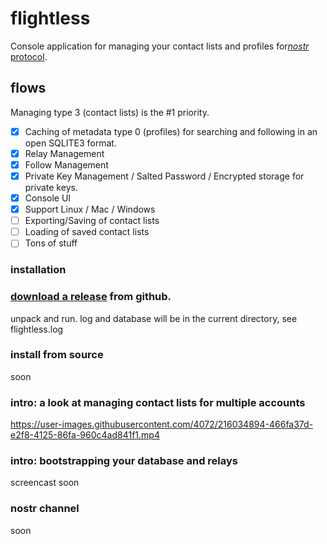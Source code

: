 



flightless
====

Console application for managing your contact lists and profiles for[*nostr* protocol](https://github.com/nostr-protocol).

## flows

Managing type 3 (contact lists) is the #1 priority.  

- [x] Caching of metadata type 0 (profiles) for searching and following in an open SQLITE3 format.
- [x] Relay Management
- [x] Follow Management
- [x] Private Key Management / Salted Password / Encrypted storage for private keys.
- [x] Console UI
- [x] Support Linux / Mac / Windows
- [ ] Exporting/Saving of contact lists
- [ ] Loading of saved contact lists
- [ ] Tons of stuff

### installation

### [download a release](https://github.com/jeremyd/flightless/releases) from github.
unpack and run.
log and database will be in the current directory, see flightless.log

### install from source
soon

### intro: a look at managing contact lists for multiple accounts
https://user-images.githubusercontent.com/4072/216034894-466fa37d-e2f8-4125-86fa-960c4ad841f1.mp4


### intro: bootstrapping your database and relays
screencast soon

### nostr channel
soon
